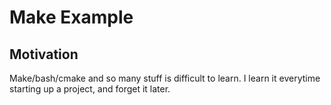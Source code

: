 # Make Example

## Motivation
Make/bash/cmake and so many stuff is difficult to learn. I learn it everytime starting up a project, and forget it later.
